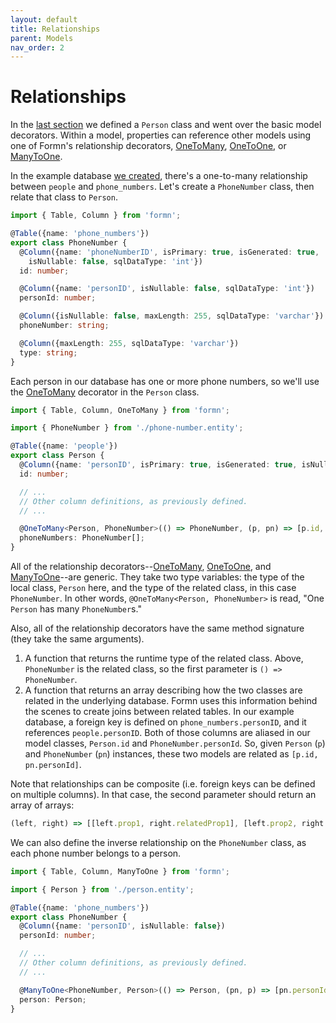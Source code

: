 ```yaml
---
layout: default
title: Relationships
parent: Models
nav_order: 2
---
```


# Relationships

In the [last section](./basic-model-decorators.html) we defined a `Person`
class and went over the basic model decorators.  Within a model, properties can
reference other models using one of Formn's relationship decorators,
[OneToMany](../../api-doc/latest/globals.html#onetomany),
[OneToOne](../../api-doc/latest/globals.html#onetoone), or
[ManyToOne](../../api-doc/latest/globals.html#manytoone).

In the example database [we
created](../getting-started/tutorial-database-setup.html#manual-initialization),
there's a one-to-many relationship between `people` and `phone_numbers`.  Let's
create a `PhoneNumber` class, then relate that class to `Person`.

```typescript
import { Table, Column } from 'formn';

@Table({name: 'phone_numbers'})
export class PhoneNumber {
  @Column({name: 'phoneNumberID', isPrimary: true, isGenerated: true,
    isNullable: false, sqlDataType: 'int'})
  id: number;

  @Column({name: 'personID', isNullable: false, sqlDataType: 'int'})
  personId: number;

  @Column({isNullable: false, maxLength: 255, sqlDataType: 'varchar'})
  phoneNumber: string;

  @Column({maxLength: 255, sqlDataType: 'varchar'})
  type: string;
}
```

Each person in our database has one or more phone numbers, so we'll use the
[OneToMany](../../api-doc/latest/globals.html#onetomany) decorator in the
`Person` class.

```typescript
import { Table, Column, OneToMany } from 'formn';

import { PhoneNumber } from './phone-number.entity';

@Table({name: 'people'})
export class Person {
  @Column({name: 'personID', isPrimary: true, isGenerated: true, isNullable: false})
  id: number;

  // ...
  // Other column definitions, as previously defined.
  // ...

  @OneToMany<Person, PhoneNumber>(() => PhoneNumber, (p, pn) => [p.id, pn.personId])
  phoneNumbers: PhoneNumber[];
}
```

All of the relationship
decorators--[OneToMany](../../api-doc/latest/globals.html#onetomany),
[OneToOne](../../api-doc/latest/globals.html#onetoone), and
[ManyToOne](../../api-doc/latest/globals.html#manytoone)--are generic.  They
take two type variables: the type of the local class, `Person` here, and the
type of the related class, in this case `PhoneNumber`.  In other words,
`@OneToMany<Person, PhoneNumber>` is read, "One `Person` has many
`PhoneNumber`s."

Also, all of the relationship decorators have the same method signature (they
take the same arguments).

1. A function that returns the runtime type of the related class.  Above,
   `PhoneNumber` is the related class, so the first parameter is `() =>
   PhoneNumber`.
2. A function that returns an array describing how the two classes are related
   in the underlying database.  Formn uses this information behind the scenes
   to create joins between related tables.  In our example database, a foreign
   key is defined on `phone_numbers.personID`, and it references
   `people.personID`.  Both of those columns are aliased in our model classes,
   `Person.id` and `PhoneNumber.personId`.  So, given `Person` (`p`) and
   `PhoneNumber` (`pn`) instances, these two models are related as `[p.id,
   pn.personId]`.
 
Note that relationships can be composite (i.e. foreign keys can be defined on
multiple columns).  In that case, the second parameter should return an array
of arrays:

```typescript
(left, right) => [[left.prop1, right.relatedProp1], [left.prop2, right.relatedProp2], ...]
```

We can also define the inverse relationship on the `PhoneNumber` class, as each
phone number belongs to a person.

```typescript
import { Table, Column, ManyToOne } from 'formn';

import { Person } from './person.entity';

@Table({name: 'phone_numbers'})
export class PhoneNumber {
  @Column({name: 'personID', isNullable: false})
  personId: number;

  // ...
  // Other column definitions, as previously defined.
  // ...

  @ManyToOne<PhoneNumber, Person>(() => Person, (pn, p) => [pn.personId, p.id])
  person: Person;
}
```
